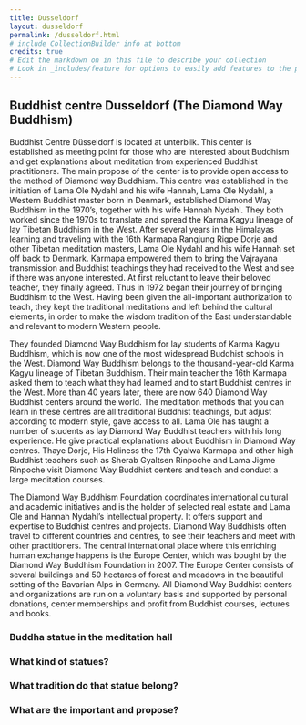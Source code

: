 ```yaml
---
title: Dusseldorf
layout: dusseldorf
permalink: /dusseldorf.html
# include CollectionBuilder info at bottom
credits: true
# Edit the markdown on in this file to describe your collection
# Look in _includes/feature for options to easily add features to the page
---
```

## Buddhist centre Dusseldorf (The Diamond Way Buddhism)
Buddhist Centre Düsseldorf is located at unterbilk. This center is established as meeting point for those who are interested about Buddhism and get explanations about meditation from experienced Buddhist practitioners. The main propose of the center is to provide open access to the method of Diamond way Buddhism.
This centre was established in the initiation of Lama Ole Nydahl and his wife Hannah, Lama Ole Nydahl, a Western Buddhist master born in Denmark, established Diamond Way Buddhism in the 1970’s, together with his wife Hannah Nydahl. They both worked since the 1970s to translate and spread the Karma Kagyu lineage of lay Tibetan Buddhism in the West. After several years in the Himalayas learning and traveling with the 16th Karmapa Rangjung Rigpe Dorje and other Tibetan meditation masters, Lama Ole Nydahl and his wife Hannah set off back to Denmark. 
Karmapa empowered them to bring the Vajrayana transmission and Buddhist teachings they had received to the West and see if there was anyone interested. At first reluctant to leave their beloved teacher, they finally agreed. Thus in 1972 began their journey of bringing Buddhism to the West.
Having been given the all-important authorization to teach, they kept the traditional meditations and left behind the cultural elements, in order to make the wisdom tradition of the East understandable and relevant to modern Western people. 

They founded Diamond Way Buddhism for lay students of Karma Kagyu Buddhism, which is now one of the most widespread Buddhist schools in the West. Diamond Way Buddhism belongs to the thousand-year-old Karma Kagyu lineage of Tibetan Buddhism. Their main teacher the 16th Karmapa asked them to teach what they had learned and to start Buddhist centres in the West.
More than 40 years later, there are now 640 Diamond Way Buddhist centers around the world. The meditation methods that you can learn in these centres are all traditional Buddhist teachings, but adjust according to modern style, gave access to all. Lama Ole has taught a number of students as lay Diamond Way Buddhist teachers with his long experience. He give practical explanations about Buddhism in Diamond Way centres.
Thaye Dorje, His Holiness the 17th Gyalwa Karmapa and other high Buddhist teachers such as Sherab Gyaltsen Rinpoche and Lama Jigme Rinpoche visit Diamond Way Buddhist centers and teach and conduct a large meditation courses.

The Diamond Way Buddhism Foundation coordinates international cultural and academic initiatives and is the holder of selected real estate and Lama Ole and Hannah Nydahl’s intellectual property. It offers support and expertise to Buddhist centres and projects.
Diamond Way Buddhists often travel to different countries and centres, to see their teachers and meet with other practitioners. The central international place where this enriching human exchange happens is the Europe Center, which was bought by the Diamond Way Buddhism Foundation in 2007. The Europe Center consists of several buildings and 50 hectares of forest and meadows in the beautiful setting of the Bavarian Alps in Germany.
All Diamond Way Buddhist centers and organizations are run on a voluntary basis and supported by personal donations, center memberships and profit from Buddhist courses, lectures and books.

### Buddha statue in the meditation hall

### What kind of statues?
### What tradition do that statue belong?
### What are the important and propose?
